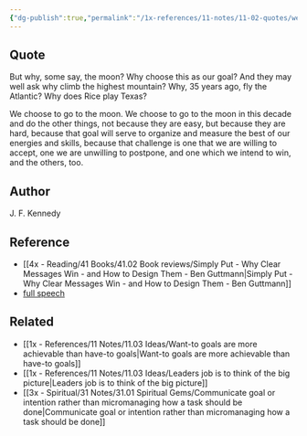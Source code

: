 ```yaml
---
{"dg-publish":true,"permalink":"/1x-references/11-notes/11-02-quotes/we-choose-to-go-to-the-moon-j-f-kennedy/","title":"We choose to go to the moon - J. F. Kennedy","created":"2024-04-21T22:51:20.655+03:00","updated":"2024-04-21T22:51:20.655+03:00"}
---
```



## Quote
But why, some say, the moon? Why choose this as our goal? And they may well ask why climb the highest mountain? Why, 35 years ago, fly the Atlantic? Why does Rice play Texas? 

We choose to go to the moon. We choose to go to the moon in this decade and do the other things, not because they are easy, but because they are hard, because that goal will serve to organize and measure the best of our energies and skills, because that challenge is one that we are willing to accept, one we are unwilling to postpone, and one which we intend to win, and the others, too.
## Author
J. F. Kennedy

## Reference
- [[4x - Reading/41 Books/41.02 Book reviews/Simply Put - Why Clear Messages Win - and How to Design Them - Ben Guttmann\|Simply Put - Why Clear Messages Win - and How to Design Them - Ben Guttmann]]
- [full speech](https://www.rice.edu/jfk-speech)
## Related
- [[1x - References/11 Notes/11.03 Ideas/Want-to goals are more achievable than have-to goals\|Want-to goals are more achievable than have-to goals]]
- [[1x - References/11 Notes/11.03 Ideas/Leaders job is to think of the big picture\|Leaders job is to think of the big picture]]
- [[3x - Spiritual/31 Notes/31.01 Spiritual Gems/Communicate goal or intention rather than micromanaging how a task should be done\|Communicate goal or intention rather than micromanaging how a task should be done]]